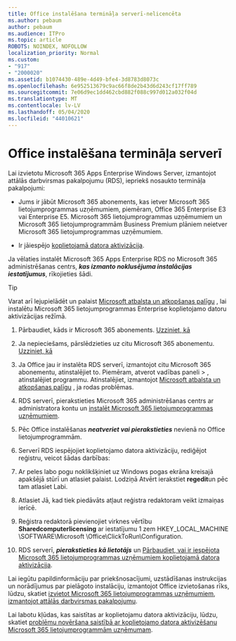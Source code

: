 ```yaml
---
title: Office instalēšana termināļa serverī-nelicencēta
ms.author: pebaum
author: pebaum
ms.audience: ITPro
ms.topic: article
ROBOTS: NOINDEX, NOFOLLOW
localization_priority: Normal
ms.custom:
- "917"
- "2000020"
ms.assetid: b1074430-489e-4d49-bfe4-3d8783d8073c
ms.openlocfilehash: 6e952513679c9ac66f8de2b43d6d243cf17ff789
ms.sourcegitcommit: 7e06d9ec1dd462cbd882f088c997d012a032f04d
ms.translationtype: MT
ms.contentlocale: lv-LV
ms.lasthandoff: 05/04/2020
ms.locfileid: "44010621"
---
```

# <a name="installing-office-on-a-terminal-server"></a>Office instalēšana termināļa serverī

Lai izvietotu Microsoft 365 Apps Enterprise Windows Server, izmantojot attālās darbvirsmas pakalpojumu (RDS), iepriekš nosaukto termināļa pakalpojumi:
  
- Jums ir jābūt Microsoft 365 abonements, kas ietver Microsoft 365 lietojumprogrammas uzņēmumiem, piemēram, Office 365 Enterprise E3 vai Enterprise E5. Microsoft 365 lietojumprogrammas uzņēmumiem un Microsoft 365 lietojumprogrammām Business Premium plāniem neietver Microsoft 365 lietojumprogrammas uzņēmumiem.

- Ir jāiespējo [koplietojamā datora aktivizācija](https://docs.microsoft.com/DeployOffice/overview-shared-computer-activation).

Ja vēlaties instalēt Microsoft 365 Apps Enterprise RDS no Microsoft 365 administrēšanas centrs, ***kas izmanto noklusējuma instalācijas iestatījumus***, rīkojieties šādi.

> [!TIP]
> Varat arī lejupielādēt un palaist [Microsoft atbalsta un atkopšanas palīgu](https://aka.ms/SaRA_OfficeSCA_M365Portal) , lai instalētu Microsoft 365 lietojumprogrammas Enterprise koplietojamo datoru aktivizācijas režīmā.
  
1. Pārbaudiet, kāds ir Microsoft 365 abonements. [Uzziniet, kā](https://docs.microsoft.com/office365/admin/admin-overview/what-subscription-do-i-have)

2. Ja nepieciešams, pārslēdzieties uz citu Microsoft 365 abonementu. [Uzziniet, kā](https://docs.microsoft.com/office365/admin/subscriptions-and-billing/switch-to-a-different-plan)

3. Ja Office jau ir instalēta RDS serverī, izmantojot citu Microsoft 365 abonementu, atinstalējiet to. Piemēram, atverot vadības paneli \> , atinstalējiet programmu. Atinstalējiet, izmantojot [Microsoft atbalsta un atkopšanas palīgu](https://aka.ms/SARA-OfficeUninstall-Alchemy) , ja rodas problēmas.

4. RDS serverī, pierakstieties Microsoft 365 administrēšanas centrs ar administratora kontu un [instalēt Microsoft 365 lietojumprogrammas uzņēmumiem](https://portal.office.com/OLS/MySoftware.aspx).

5. Pēc Office instalēšanas ***neatveriet vai pierakstieties*** nevienā no Office lietojumprogrammām.

6. Serverī RDS iespējojiet koplietojamo datora aktivizāciju, rediģējot reģistru, veicot šādas darbības:

1. Ar peles labo pogu noklikšķiniet uz Windows pogas ekrāna kreisajā apakšējā stūrī un atlasiet palaist. Lodziņā Atvērt ierakstiet **regedit**un pēc tam atlasiet Labi.

2. Atlasiet Jā, kad tiek piedāvāts atļaut reģistra redaktoram veikt izmaiņas ierīcē.

3. Reģistra redaktorā pievienojiet virknes vērtību **Sharedcomputerlicensing** ar iestatījumu 1 zem HKEY_LOCAL_MACHINE \SOFTWARE\Microsoft \Office\ClickToRun\Configuration.

7. RDS serverī, ***pierakstieties kā lietotājs*** un [Pārbaudiet, vai ir iespējota Microsoft 365 lietojumprogrammas uzņēmumiem koplietojamā datora aktivizācija](https://docs.microsoft.com/DeployOffice/troubleshoot-shared-computer-activation#verify-that-activation-for-microsoft-365-apps-succeeded).

Lai iegūtu papildinformāciju par priekšnosacījumi, uzstādīšanas instrukcijas un norādījumus par pielāgoto instalāciju, izmantojot Office izvietošanas rīks, lūdzu, skatiet [izvietot Microsoft 365 lietojumprogrammas uzņēmumiem, izmantojot attālās darbvirsmas pakalpojumu](https://docs.microsoft.com/DeployOffice/deploy-microsoft-365-apps-remote-desktop-services).
  
Lai labotu kļūdas, kas saistītas ar koplietojamu datora aktivizāciju, lūdzu, skatiet [problēmu novēršana saistībā ar koplietojamo datora aktivizēšanu Microsoft 365 lietojumprogrammām uzņēmumam](https://docs.microsoft.com/DeployOffice/troubleshoot-shared-computer-activation).
  